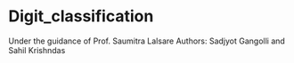 # Digit_classification
Under the guidance of Prof. Saumitra Lalsare 
Authors: Sadjyot Gangolli and Sahil Krishndas
